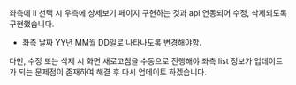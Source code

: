 좌측에 li 선택 시 우측에 상세보기 페이지 구현하는 것과 api 연동되어 수정, 삭제되도록 구현했습니다.
* 좌측 날짜 YY년 MM월 DD일로 나타나도록 변경해야함.

다만, 수정 또는 삭제 시 화면 새로고침을 수동으로 진행해야 좌측 list 정보가 업데이트가 되는 문제점이 존재하여 해결 후 다시 업데이트 하겠습니다.
